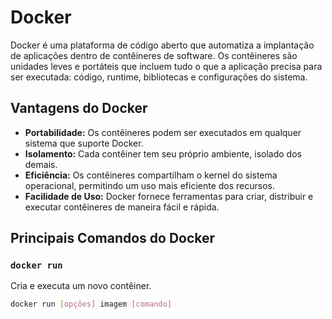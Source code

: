 # Docker

Docker é uma plataforma de código aberto que automatiza a implantação de aplicações dentro de contêineres de software. Os contêineres são unidades leves e portáteis que incluem tudo o que a aplicação precisa para ser executada: código, runtime, bibliotecas e configurações do sistema.

## Vantagens do Docker

- **Portabilidade:** Os contêineres podem ser executados em qualquer sistema que suporte Docker.
- **Isolamento:** Cada contêiner tem seu próprio ambiente, isolado dos demais.
- **Eficiência:** Os contêineres compartilham o kernel do sistema operacional, permitindo um uso mais eficiente dos recursos.
- **Facilidade de Uso:** Docker fornece ferramentas para criar, distribuir e executar contêineres de maneira fácil e rápida.

## Principais Comandos do Docker

### `docker run`

Cria e executa um novo contêiner.

```bash
docker run [opções] imagem [comando]
